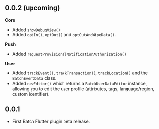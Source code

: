 ## 0.0.2 (upcoming)

**Core**

* Added `showDebugView()`
* Added `optIn()`, `optOut()` and `optOutAndWipeData()`.

**Push**

* Added `requestProvisionalNotificationAuthorization()`

**User**

* Added `trackEvent()`, `trackTransaction()`, `trackLocation()` and the `BatchEventData` class.
* Added `newEditor()` which returns a `BatchUserDataEditor` instance, allowing you to edit the user profile (attributes, tags, language/region, custom identifier).

## 0.0.1

* First Batch Flutter plugin beta release.
